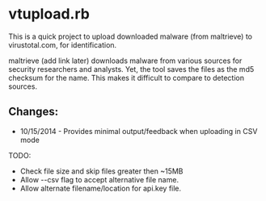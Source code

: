 <h1>vtupload.rb</h1>

<p>This is a quick project to upload downloaded malware (from maltrieve) to virustotal.com, for identification.</p>

<p>maltrieve (add link later) downloads malware from various sources for security researchers and analysts.  Yet, the tool
saves the files as the md5 checksum for the name.  This makes it difficult to compare to detection sources.</p>

<h2>Changes:</h2>
<ul>
	<li>10/15/2014 - Provides minimal output/feedback when uploading in CSV mode</li>
</ul
<h2>TODO:</h2>
<ul>
	<li>Check file size and skip files greater then ~15MB</li>
	<li>Allow --csv flag to accept alternative file name.</li>
	<li>Allow alternate filename/location for api.key file.</li>
</ul>
